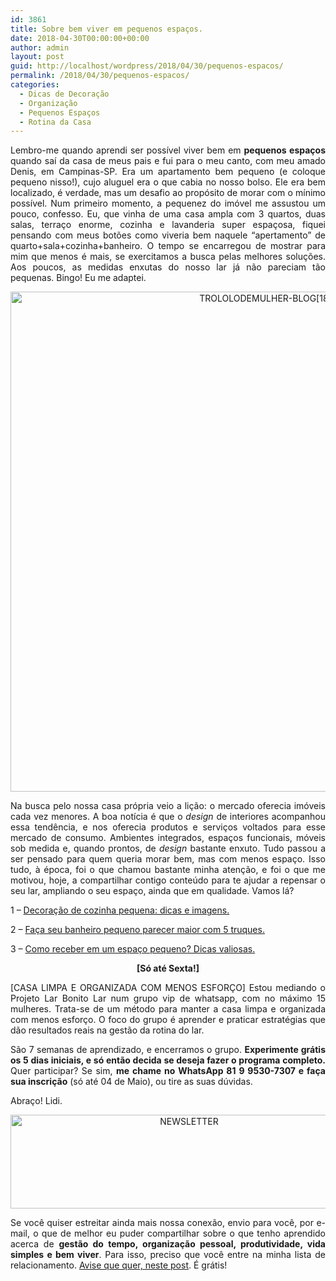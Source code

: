 ```yaml
---
id: 3861
title: Sobre bem viver em pequenos espaços.
date: 2018-04-30T00:00:00+00:00
author: admin
layout: post
guid: http://localhost/wordpress/2018/04/30/pequenos-espacos/
permalink: /2018/04/30/pequenos-espacos/
categories:
  - Dicas de Decoração
  - Organização
  - Pequenos Espaços
  - Rotina da Casa
---
```

<p align="justify">
  Lembro-me quando aprendi ser possível viver bem em <strong>pequenos espaços</strong> quando saí da casa de meus pais e fui para o meu canto, com meu amado Denis, em Campinas-SP. Era um apartamento bem pequeno (e coloque pequeno nisso!), cujo aluguel era o que cabia no nosso bolso. Ele era bem localizado, é verdade, mas um desafio ao propósito de morar com o mínimo possível. Num primeiro momento, a pequenez do imóvel me assustou um pouco, confesso. Eu, que vinha de uma casa ampla com 3 quartos, duas salas, terraço enorme, cozinha e lavanderia super espaçosa, fiquei pensando com meus botões como viveria bem naquele “apertamento” de quarto+sala+cozinha+banheiro. O tempo se encarregou de mostrar para mim que menos é mais, se exercitamos a busca pelas melhores soluções. Aos poucos, as medidas enxutas do nosso lar já não pareciam tão pequenas. Bingo! Eu me adaptei.
</p>

<p align="center">
  <img class="alignnone size-full wp-image-14613" src="http://www.trololodemulher.com.br/blog/wp-content/uploads/2018/04/TROLOLODEMULHER-BLOG18.jpg" alt="TROLOLODEMULHER-BLOG[18]" width="800" height="800" />
</p>

<p align="justify">
  Na busca pelo nossa casa própria veio a lição: o mercado oferecia imóveis cada vez menores. A boa notícia é que o <em>design</em> de interiores acompanhou essa tendência, e nos oferecia produtos e serviços voltados para esse mercado de consumo. Ambientes integrados, espaços funcionais, móveis sob medida e, quando prontos, de <em>design</em> bastante enxuto. Tudo passou a ser pensado para quem queria morar bem, mas com menos espaço. Isso tudo, à época, foi o que chamou bastante minha atenção, e foi o que me motivou, hoje, a compartilhar contigo conteúdo para te ajudar a repensar o seu lar, ampliando o seu espaço, ainda que em qualidade. Vamos lá?
</p>

<p align="justify">
  1 – <a href="http://www.trololodemulher.com.br/2016/03/07/decoracao-de-cozinha-pequena/" target="_blank">Decoração de cozinha pequena: dicas e imagens.</a>
</p>

<p align="justify">
  2 – <a href="http://www.trololodemulher.com.br/2016/02/19/banheiro-pequeno/" target="_blank">Faça seu banheiro pequeno parecer maior com 5 truques.</a>
</p>

<p align="justify">
  3 – <a href="http://www.trololodemulher.com.br/2014/11/17/receber-espaco-pequeno/" target="_blank">Como receber em um espaço pequeno? Dicas valiosas.</a>
</p>

<p align="center">
  <strong>[Só até Sexta!]</strong>
</p>

<p align="justify">
  [CASA LIMPA E ORGANIZADA COM MENOS ESFORÇO] Estou mediando o Projeto Lar Bonito Lar num grupo vip de whatsapp, com no máximo 15 mulheres. Trata-se de um método para manter a casa limpa e organizada com menos esforço. O foco do grupo é aprender e praticar estratégias que dão resultados reais na gestão da rotina do lar.
</p>

<p align="justify">
  São 7 semanas de aprendizado, e encerramos o grupo. <strong>Experimente grátis os 5 dias iniciais, e só então decida se deseja fazer o programa completo.</strong> Quer participar? Se sim, <strong>me chame no WhatsApp 81 9 9530-7307 e faça sua inscrição</strong> (só até 04 de Maio), ou tire as suas dúvidas.
</p>

<p align="justify">
  Abraço! Lidi.
</p>

<p align="center">
  <img class="alignnone size-full wp-image-14610" src="http://www.trololodemulher.com.br/blog/wp-content/uploads/2018/04/NEWSLETTER.png" alt="NEWSLETTER" width="556" height="150" />
</p>

<p align="justify">
  Se você quiser estreitar ainda mais nossa conexão, envio para você, por e-mail, o que de melhor eu puder compartilhar sobre o que tenho aprendido acerca de <strong>gestão do tempo, organização pessoal, produtividade, vida simples e bem viver</strong>. Para isso, preciso que você entre na minha lista de relacionamento. <a href="http://www.trololodemulher.com.br/2018/02/28/newsletter/" target="_blank">Avise que quer, neste post</a>. É grátis!
</p>

<p align="justify">